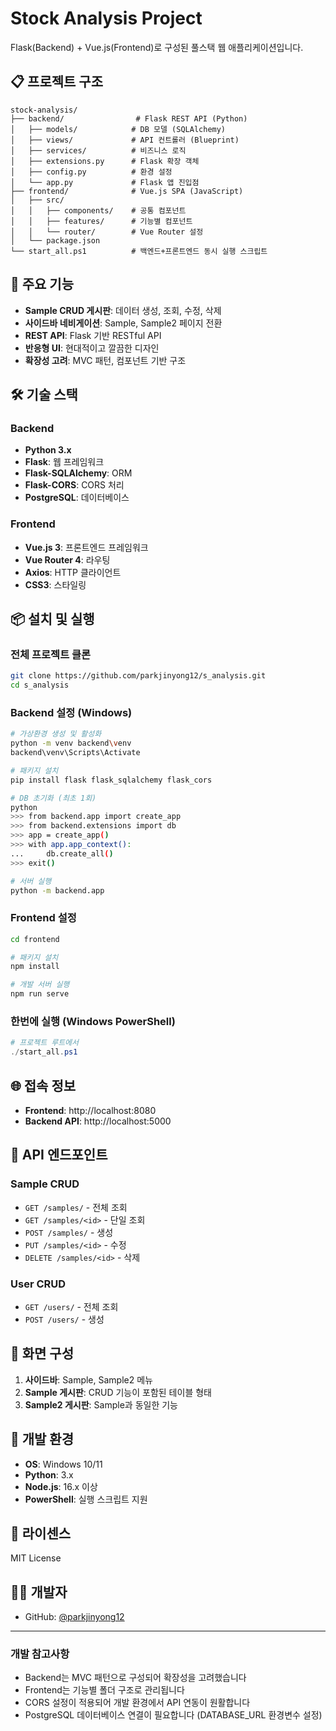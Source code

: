 # Stock Analysis Project

Flask(Backend) + Vue.js(Frontend)로 구성된 풀스택 웹 애플리케이션입니다.

## 📋 프로젝트 구조

```
stock-analysis/
├── backend/                # Flask REST API (Python)
│   ├── models/            # DB 모델 (SQLAlchemy)
│   ├── views/             # API 컨트롤러 (Blueprint)
│   ├── services/          # 비즈니스 로직
│   ├── extensions.py      # Flask 확장 객체
│   ├── config.py          # 환경 설정
│   └── app.py             # Flask 앱 진입점
├── frontend/              # Vue.js SPA (JavaScript)
│   ├── src/
│   │   ├── components/    # 공통 컴포넌트
│   │   ├── features/      # 기능별 컴포넌트
│   │   └── router/        # Vue Router 설정
│   └── package.json
└── start_all.ps1          # 백엔드+프론트엔드 동시 실행 스크립트
```

## 🚀 주요 기능

- **Sample CRUD 게시판**: 데이터 생성, 조회, 수정, 삭제
- **사이드바 네비게이션**: Sample, Sample2 페이지 전환
- **REST API**: Flask 기반 RESTful API
- **반응형 UI**: 현대적이고 깔끔한 디자인
- **확장성 고려**: MVC 패턴, 컴포넌트 기반 구조

## 🛠 기술 스택

### Backend
- **Python 3.x**
- **Flask**: 웹 프레임워크
- **Flask-SQLAlchemy**: ORM
- **Flask-CORS**: CORS 처리
- **PostgreSQL**: 데이터베이스

### Frontend
- **Vue.js 3**: 프론트엔드 프레임워크
- **Vue Router 4**: 라우팅
- **Axios**: HTTP 클라이언트
- **CSS3**: 스타일링

## 📦 설치 및 실행

### 전체 프로젝트 클론
```bash
git clone https://github.com/parkjinyong12/s_analysis.git
cd s_analysis
```

### Backend 설정 (Windows)
```bash
# 가상환경 생성 및 활성화
python -m venv backend\venv
backend\venv\Scripts\Activate

# 패키지 설치
pip install flask flask_sqlalchemy flask_cors

# DB 초기화 (최초 1회)
python
>>> from backend.app import create_app
>>> from backend.extensions import db
>>> app = create_app()
>>> with app.app_context():
...     db.create_all()
>>> exit()

# 서버 실행
python -m backend.app
```

### Frontend 설정
```bash
cd frontend

# 패키지 설치
npm install

# 개발 서버 실행
npm run serve
```

### 한번에 실행 (Windows PowerShell)
```powershell
# 프로젝트 루트에서
./start_all.ps1
```

## 🌐 접속 정보

- **Frontend**: http://localhost:8080
- **Backend API**: http://localhost:5000

## 📡 API 엔드포인트

### Sample CRUD
- `GET /samples/` - 전체 조회
- `GET /samples/<id>` - 단일 조회
- `POST /samples/` - 생성
- `PUT /samples/<id>` - 수정
- `DELETE /samples/<id>` - 삭제

### User CRUD
- `GET /users/` - 전체 조회
- `POST /users/` - 생성

## 📱 화면 구성

1. **사이드바**: Sample, Sample2 메뉴
2. **Sample 게시판**: CRUD 기능이 포함된 테이블 형태
3. **Sample2 게시판**: Sample과 동일한 기능

## 🔧 개발 환경

- **OS**: Windows 10/11
- **Python**: 3.x
- **Node.js**: 16.x 이상
- **PowerShell**: 실행 스크립트 지원

## 📝 라이센스

MIT License

## 👨‍💻 개발자

- GitHub: [@parkjinyong12](https://github.com/parkjinyong12)

---

### 개발 참고사항

- Backend는 MVC 패턴으로 구성되어 확장성을 고려했습니다
- Frontend는 기능별 폴더 구조로 관리됩니다
- CORS 설정이 적용되어 개발 환경에서 API 연동이 원활합니다
- PostgreSQL 데이터베이스 연결이 필요합니다 (DATABASE_URL 환경변수 설정) 